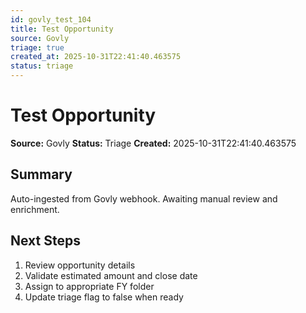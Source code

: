 ```yaml
---
id: govly_test_104
title: Test Opportunity
source: Govly
triage: true
created_at: 2025-10-31T22:41:40.463575
status: triage
---
```


# Test Opportunity

**Source:** Govly
**Status:** Triage
**Created:** 2025-10-31T22:41:40.463575

## Summary

Auto-ingested from Govly webhook. Awaiting manual review and enrichment.

## Next Steps

1. Review opportunity details
2. Validate estimated amount and close date
3. Assign to appropriate FY folder
4. Update triage flag to false when ready
